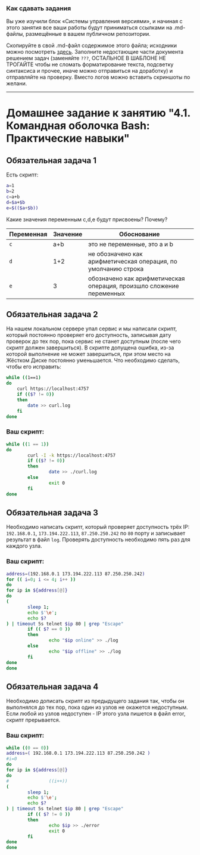 ### Как сдавать задания

Вы уже изучили блок «Системы управления версиями», и начиная с этого занятия все ваши работы будут приниматься ссылками на .md-файлы, размещённые в вашем публичном репозитории.

Скопируйте в свой .md-файл содержимое этого файла; исходники можно посмотреть [здесь](https://raw.githubusercontent.com/netology-code/sysadm-homeworks/devsys10/04-script-01-bash/README.md). Заполните недостающие части документа решением задач (заменяйте `???`, ОСТАЛЬНОЕ В ШАБЛОНЕ НЕ ТРОГАЙТЕ чтобы не сломать форматирование текста, подсветку синтаксиса и прочее, иначе можно отправиться на доработку) и отправляйте на проверку. Вместо логов можно вставить скриншоты по желани.

---


# Домашнее задание к занятию "4.1. Командная оболочка Bash: Практические навыки"

## Обязательная задача 1

Есть скрипт:
```bash
a=1
b=2
c=a+b
d=$a+$b
e=$(($a+$b))
```

Какие значения переменным c,d,e будут присвоены? Почему?

| Переменная  | Значение | Обоснование |
| ------------- | ------------- | ------------- |
| `c`  | a+b  | это не переменные, это а и b |
| `d`  | 1+2  | не обозначено как арифметическая операция, по умолчанию строка |
| `e`  |  3   | обозначено как арифметическая операция, произшло сложение переменных |


## Обязательная задача 2
На нашем локальном сервере упал сервис и мы написали скрипт, который постоянно проверяет его доступность, записывая дату проверок до тех пор, пока сервис не станет доступным (после чего скрипт должен завершиться). В скрипте допущена ошибка, из-за которой выполнение не может завершиться, при этом место на Жёстком Диске постоянно уменьшается. Что необходимо сделать, чтобы его исправить:
```bash
while ((1==1)
do
	curl https://localhost:4757
	if (($? != 0))
	then
		date >> curl.log
	fi
done
```

### Ваш скрипт:
```bash
while ((1 == 1))
do
        curl -I -k https://localhost:4757
        if (($? != 0))
        then
                date >> ./curl.log
        else
                exit 0
        fi
done
```

## Обязательная задача 3
Необходимо написать скрипт, который проверяет доступность трёх IP: `192.168.0.1`, `173.194.222.113`, `87.250.250.242` по `80` порту и записывает результат в файл `log`. Проверять доступность необходимо пять раз для каждого узла.

### Ваш скрипт:
```bash
address=(192.168.0.1 173.194.222.113 87.250.250.242)
for (( i=0; i <= 4; i++ ))
do
for ip in ${address[@]}
do
(
        sleep 1;
        echo $'\e';
        echo $?
) | timeout 5s telnet $ip 80 | grep "Escape"
        if (( $? == 0 ))
        then
                echo "$ip online" >> ./log
        else
                echo "$ip offline" >> ./log
        fi
done
done
```

## Обязательная задача 4
Необходимо дописать скрипт из предыдущего задания так, чтобы он выполнялся до тех пор, пока один из узлов не окажется недоступным. Если любой из узлов недоступен - IP этого узла пишется в файл error, скрипт прерывается.

### Ваш скрипт:
```bash
while ((0 == 0))
address=( 192.168.0.1 173.194.222.113 87.250.250.242 )
#i=0
do
for ip in ${address[@]}
do
#               ((i++))
(
        sleep 1;
        echo $'\e';
        echo $?
) | timeout 5s telnet $ip 80 | grep "Escape"
        if (( $? != 0 ))
        then
                echo $ip >> ./error
                exit 0
        fi
done
done
```

